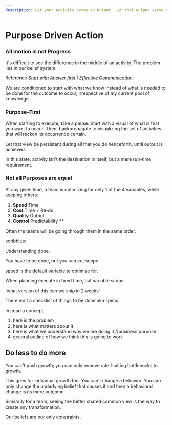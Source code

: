 ```yaml
---
description: Let your activity serve an output. Let that output serve a business purpose.
---
```


# Purpose Driven Action

### All motion is not Progress

It's difficult to see the difference in the middle of an activity. The problem lies in our belief system.

Reference [_Start with Answer first \| Effective Communication_](https://playbook.thevantageproject.com/operating-at-tvp/effective-communication)_._

We are conditioned to start with what we know instead of what is needed to be done for the outcome to occur, irrespective of my current pool of knowledge.

### 

### Purpose-First 

When starting to execute, take a pause. Start with a visual of what is that you want to occur. Then, backpropagate to visualizing the set of activities that will reckon its occurrence certain.

Let that view be persistent during all that you do henceforth, until output is achieved.

In this state, activity isn't the destination in itself, but a mere run-time requirement.

### 

### Not all Purposes are equal

At any given time, a team is optimizing for only 1 of the 4 variables, while keeping others:

1. **Speed** Time
2. **Cost** Time + Re-do.
3. **Quality** Output
4. **Control** Predictability _\*\*_

Often the teams will be going through them in the same order.

scribbles:

Understanding done.

You have to be done, but you can cut scope.

speed is the default variable to optimize for.

When planning execute in fixed time, but variable scope.

'what version of this can we ship in 2 weeks'

There isn't a checklist of things to be done aka specs.

Instead a concept

1. here is the problem
2. here is what matters about it
3. here is what we understand why we are doing it //business purpose
4. geenral outline of how we think this is going to work 

## Do less to do more

You can't push growth; you can only remove rate-limiting bottlenecks to growth.

This goes for individual growth too. You can't change a behavior. You can only change the underlying belief that causes it and then a behavioral change is its mere outcome.

Similarily for a team, seeing the better shared common view is the way to create any transformation.

Our beliefs are our only constraints.


